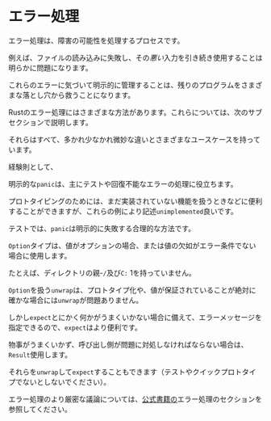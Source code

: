 # <!--Error handling--> エラー処理

<!--Error handling is the process of handling the possibility of failure.-->
エラー処理は、障害の可能性を処理するプロセスです。
<!--For example, failing to read a file and then continuing to use that *bad* input would clearly be problematic.-->
例えば、ファイルの読み込みに失敗し、その*悪い*入力を引き続き使用することは明らかに問題になります。
<!--Noticing and explicitly managing those errors saves the rest of the program from various pitfalls.-->
これらのエラーに気づいて明示的に管理することは、残りのプログラムをさまざまな落とし穴から救うことになります。

<!--There are various ways to deal with errors in Rust, which are described in the following subchapters.-->
Rustのエラー処理にはさまざまな方法があります。これらについては、次のサブセクションで説明します。
<!--They all have more or less subtle differences and different use cases.-->
それらはすべて、多かれ少なかれ微妙な違いとさまざまなユースケースを持っています。
<!--As a rule of thumb:-->
経験則として、

<!--An explicit `panic` is mainly useful for tests and dealing with unrecoverable errors.-->
明示的な`panic`は、主にテストや回復不能なエラーの処理に役立ちます。
<!--For prototyping it can be useful, for example when dealing with functions that haven't been implemented yet, but in those cases the more descriptive `unimplemented` is better.-->
プロトタイピングのためには、まだ実装されていない機能を扱うときなどに便利することができますが、これらの例により記述`unimplemented`良いです。
<!--In tests `panic` is a reasonable way to explicitly fail.-->
テストでは、`panic`は明示的に失敗する合理的な方法です。

<!--The `Option` type is for when a value is optional or when the lack of a value is not an error condition.-->
`Option`タイプは、値がオプションの場合、または値の欠如がエラー条件でない場合に使用します。
<!--For example the parent of a directory -`/` and `C:` don't have one.-->
たとえば、ディレクトリの親-`/`及び`C:` 1を持っていません。
<!--When dealing with `Option` s, `unwrap` is fine for prototyping and cases where it's absolutely certain that there is guaranteed to be a value.-->
`Option`を扱う`unwrap`は、プロトタイプ化や、値が保証されていることが絶対に確かな場合には`unwrap`が問題ありません。
<!--However `expect` is more useful since it lets you specify an error message in case something goes wrong anyway.-->
しかし`expect`とにかく何かがうまくいかない場合に備えて、エラーメッセージを指定できるので、`expect`はより便利です。

<!--When there is a chance that things do go wrong and the caller has to deal with the problem, use `Result`.-->
物事がうまくいかず、呼び出し側が問題に対処しなければならない場合は、`Result`使用します。
<!--You can `unwrap` and `expect` them as well (please don't do that unless it's a test or quick prototype).-->
それらを`unwrap`して`expect`することもできます（テストやクイックプロトタイプでないとしないでください）。

<!--For a more rigorous discussion of error handling, refer to the error handling section in the [official book][book].-->
エラー処理のより厳密な議論については、[公式書籍の][book]エラー処理のセクションを参照してください。

[book]: https://doc.rust-lang.org/book/second-edition/ch09-00-error-handling.html

